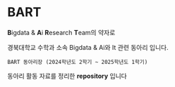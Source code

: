 # BART

**B**igdata &amp; **A**i **R**esearch **T**eam의 약자로

경북대학교 수학과 소속 Bigdata & Ai와 It 관련 동아리 입니다.

`BART 동아리장 (2024학년도 2학기 ~ 2025학년도 1학기)`

동아리 활동 자료를 정리한 **repository** 입니다

